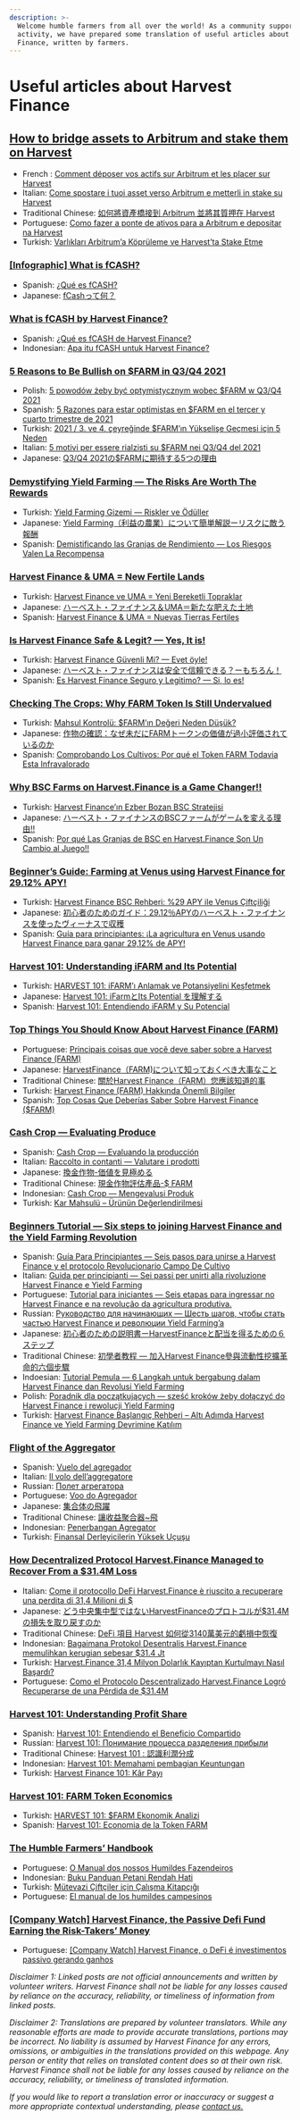 ```yaml
---
description: >-
  Welcome humble farmers from all over the world! As a community supported
  activity, we have prepared some translation of useful articles about Harvest
  Finance, written by farmers.
---
```


# Useful articles about Harvest Finance

## [How to bridge assets to Arbitrum and stake them on Harvest](https://bob-duval.medium.com/how-to-bridge-assets-to-arbitrum-and-stake-them-on-harvest-2c8a8b18f7a5) <a href="#f864" id="f864"></a>

* French : [Comment déposer vos actifs sur Arbitrum et les placer sur Harvest](https://bob-duval.medium.com/comment-d%C3%A9poser-vos-actifs-sur-arbitrum-et-les-placer-sur-harvest-de018a20c83c)
* Italian: [Come spostare i tuoi asset verso Arbitrum e metterli in stake su Harvest](https://coirof.medium.com/come-spostare-i-tuoi-asset-verso-arbitrum-e-metterli-in-stake-su-harvest-212a6aaacf0c)
* Traditional Chinese: [如何將資產橋接到 Arbitrum 並將其質押在 Harvest](https://harvestfinance-tw.medium.com/%E5%A6%82%E4%BD%95%E5%B0%87%E8%B3%87%E7%94%A2%E6%A9%8B%E6%8E%A5%E5%88%B0-arbitrum-%E4%B8%A6%E5%B0%87%E5%85%B6%E8%B3%AA%E6%8A%BC%E5%9C%A8-harvest-12b0c7388d0d)
* Portuguese: [Como fazer a ponte de ativos para a Arbitrum e depositar na Harvest](https://medium.com/@Blue\_Poison/como-fazer-a-ponte-de-ativos-para-a-arbitrum-e-depositar-na-harvest-fd517d4ede9b)
* Turkish: [Varlıkları Arbitrum’a Köprüleme ve Harvest’ta Stake Etme](https://harvestfiturkce.medium.com/varl%C4%B1klar%C4%B1-arbitruma-k%C3%B6pr%C3%BCleme-ve-harvest-ta-stake-etme-cfff3024d678)

### [\[Infographic\] What is fCASH?](https://yogafire-genuine.medium.com/infographic-what-is-fcash-8c3402311a69) <a href="#744d" id="744d"></a>

* Spanish: [¿Qué es fCASH?](https://c3h.medium.com/es-qu%C3%A9-es-fcash-3fdb06bdb623)
* Japanese: [fCashって何？](https://miwa-wv.medium.com/jpn-fcash%E3%81%A3%E3%81%A6%E4%BD%95-7ef7ae883c63)

### [What is fCASH by Harvest Finance?](https://www.publish0x.com/bityard/superumans-4-what-is-fcash-by-harvest-finance-xjojqor) <a href="#c5d9" id="c5d9"></a>

* Spanish: [¿Qué es fCASH de Harvest Finance?](https://c3h.medium.com/superumans-4-qu%C3%A9-es-fcash-de-harvest-finance-d32aa60eb1de)
* Indonesian: [Apa itu fCASH untuk Harvest Finance?](https://gamewatch21.medium.com/superumans-4-apa-itu-fcash-untuk-harvest-finance-850c982fb648)

### [5 Reasons to Be Bullish on $FARM in Q3/Q4 2021](https://notsellin.medium.com/5-reasons-to-be-bullish-on-farm-in-q3-2021-1b8d28802309) <a href="#41fa" id="41fa"></a>

* Polish: [5 powodów żeby być optymistycznym wobec $FARM w Q3/Q4 2021](https://1551lukas.medium.com/5-powod%C3%B3w-%C5%BCeby-by%C4%87-optymistycznym-wobec-farm-w-q3-q4-2021-345ea5e51ff3)
* Spanish: [5 Razones para estar optimistas en $FARM en el tercer y cuarto trimestre de 2021](https://c3h.medium.com/5-razones-para-estar-optimistas-en-farm-en-el-tercer-y-cuarto-trimestre-de-2021-74515d3e7c85)
* Turkish: [2021 / 3. ve 4. çeyreğinde $FARM’ın Yükselişe Geçmesi için 5 Neden](https://armogpublish.medium.com/2021-3-ve-4-%C3%A7eyre%C4%9Finde-farm%C4%B1n-y%C3%BCkseli%C5%9Fe-ge%C3%A7mesi-i%C3%A7in-5-neden-758754121017)
* Italian: [5 motivi per essere rialzisti su $FARM nei Q3/Q4 del 2021](https://coirof.medium.com/5-motivi-per-essere-rialzisti-su-farm-nei-q3-q4-del-2021-e728e7a437bb)
* Japanese: [Q3/Q4 2021の$FARMに期待する5つの理由](https://miwa-wv.medium.com/q3-q4-2021%E3%81%AE-farm%E3%81%AB%E6%9C%9F%E5%BE%85%E3%81%99%E3%82%8B5%E3%81%A4%E3%81%AE%E7%90%86%E7%94%B1-8bada6b0b6bb)

### [Demystifying Yield Farming — The Risks Are Worth The Rewards](https://beincrypto.com/demystifying-yield-farming-the-risks-are-worth-the-rewards/) <a href="#3fc9" id="3fc9"></a>

* Turkish: [Yield Farming Gizemi — Riskler ve Ödüller](https://armogpublish.medium.com/yield-farming-gizemini-%C3%A7%C3%B6zmek-riskler-ve-%C3%B6d%C3%BCller-e49fb2d81b76)
* Japanese: [Yield Farming（利益の農業）について簡単解説ーリスクに敵う報酬](https://miwa-wv.medium.com/yield-farming-%E5%88%A9%E7%9B%8A%E3%81%AE%E8%BE%B2%E6%A5%AD-%E3%81%AB%E3%81%A4%E3%81%84%E3%81%A6%E7%B0%A1%E5%8D%98%E8%A7%A3%E8%AA%AC%E3%83%BC%E3%83%AA%E3%82%B9%E3%82%AF%E3%81%AB%E6%95%B5%E3%81%86%E5%A0%B1%E9%85%AC-4f20382d3eb4)
* Spanish: [Demistificando las Granjas de Rendimiento — Los Riesgos Valen La Recompensa](https://axel12.medium.com/demistificando-las-granjas-de-rendimiento-las-recompensas-valen-los-riesgos-6ac5762832d7)

### [Harvest Finance & UMA = New Fertile Lands](https://notsellin.medium.com/harvest-finance-uma-new-fertile-lands-d9c0a583863a) <a href="#dabd" id="dabd"></a>

* Turkish: [Harvest Finance ve UMA = Yeni Bereketli Topraklar](https://armogpublish.medium.com/harvest-finance-ve-uma-yeni-bereketli-topraklar-58236e3278f7)
* Japanese: [ハーベスト・ファイナンス＆UMA＝新たな肥えた土地](https://miwa-wv.medium.com/%E3%83%8F%E3%83%BC%E3%83%99%E3%82%B9%E3%83%88-%E3%83%95%E3%82%A1%E3%82%A4%E3%83%8A%E3%83%B3%E3%82%B9-uma-%E6%96%B0%E3%81%9F%E3%81%AA%E8%82%A5%E3%81%88%E3%81%9F%E5%9C%9F%E5%9C%B0-92a2aa2f56a6)
* Spanish: [Harvest Finance & UMA = Nuevas Tierras Fertiles](https://axel12.medium.com/harvest-finance-uma-nuevas-tierras-fertiles-87845ee671a1)

### [Is Harvest Finance Safe & Legit? — Yes, It is!](https://notsellin.medium.com/is-harvest-finance-safe-legit-yes-it-is-f9ba8c01d7df) <a href="#4d18" id="4d18"></a>

* Turkish: [Harvest Finance Güvenli Mi? — Evet öyle!](https://armogpublish.medium.com/harvest-finance-g%C3%BCvenli-mi-evet-%C3%B6yle-767605554188)
* Japanese: [ハーベスト・ファイナンスは安全で信頼できる？ーもちろん！](https://miwa-wv.medium.com/%E3%83%8F%E3%83%BC%E3%83%99%E3%82%B9%E3%83%88-%E3%83%95%E3%82%A1%E3%82%A4%E3%83%8A%E3%83%B3%E3%82%B9%E3%81%AF%E5%AE%89%E5%85%A8%E3%81%A7%E4%BF%A1%E9%A0%BC%E3%81%A7%E3%81%8D%E3%82%8B-%E3%83%BC%E3%82%82%E3%81%A1%E3%82%8D%E3%82%93-a194105833bb)
* Spanish: [Es Harvest Finance Seguro y Legitimo? — Si, lo es!](https://axel12.medium.com/es-harvest-finance-seguro-y-legitimo-si-lo-es-c2b8d265eb52)

### [Checking The Crops: Why FARM Token Is Still Undervalued](https://mbroome02.medium.com/checking-the-crops-why-farm-token-is-still-undervalued-cb6b764e6ff5) <a href="#e73b" id="e73b"></a>

* Turkish: [Mahsul Kontrolü: $FARM’ın Değeri Neden Düşük?](https://armogpublish.medium.com/mahsul-kontrol%C3%BC-farm%C4%B1n-de%C4%9Feri-neden-d%C3%BC%C5%9F%C3%BCk-b7e9e810eef)
* Japanese: [作物の確認：なぜ未だにFARMトークンの価値が過小評価されているのか](https://miwa-wv.medium.com/%E4%BD%9C%E7%89%A9%E3%81%AE%E7%A2%BA%E8%AA%8D-%E3%81%AA%E3%81%9C%E6%9C%AA%E3%81%A0%E3%81%ABfarm%E3%83%88%E3%83%BC%E3%82%AF%E3%83%B3%E3%81%AE%E4%BE%A1%E5%80%A4%E3%81%8C%E9%81%8E%E5%B0%8F%E8%A9%95%E4%BE%A1%E3%81%95%E3%82%8C%E3%81%A6%E3%81%84%E3%82%8B%E3%81%AE%E3%81%8B-100707fa094f)
* Spanish: [Comprobando Los Cultivos: Por qué el Token FARM Todavia Esta Infravalorado](https://axel12.medium.com/revisando-los-cultivos-por-qu%C3%A9-el-token-farm-esta-todavia-devaluado-311412ed9b2e)

### [Why BSC Farms on Harvest.Finance is a Game Changer!!](https://www.publish0x.com/crypto-projects-sams-reviews/why-bsc-farms-on-harvestfinance-is-a-game-changer-xomnxlo) <a href="#24c5" id="24c5"></a>

* Turkish: [Harvest Finance’ın Ezber Bozan BSC Stratejisi](https://armogpublish.medium.com/harvest-finance%C4%B1n-ezber-bozan-bsc-stratejisi-ad12ccc364bd)
* Japanese: [ハーベスト・ファイナンスのBSCファームがゲームを変える理由‼](https://miwa-wv.medium.com/%E3%83%8F%E3%83%BC%E3%83%99%E3%82%B9%E3%83%88-%E3%83%95%E3%82%A1%E3%82%A4%E3%83%8A%E3%83%B3%E3%82%B9%E3%81%AEbsc%E3%83%95%E3%82%A1%E3%83%BC%E3%83%A0%E3%81%8C%E3%82%B2%E3%83%BC%E3%83%A0%E3%82%92%E5%A4%89%E3%81%88%E3%82%8B%E7%90%86%E7%94%B1-5183b9d39a1d)
* Spanish: [Por qué Las Granjas de BSC en Harvest.Finance Son Un Cambio al Juego!!](https://axel12.medium.com/por-qu%C3%A9-las-granjas-de-bsc-en-harvest-finance-son-un-cambio-al-juego-14d2ac272716)

### [Beginner’s Guide: Farming at Venus using Harvest Finance for 29.12% APY!](https://read.cash/@Laurenceuuu/beginners-guide-farming-at-venus-using-harvest-finance-for-2912-apy-07b79520) <a href="#625c" id="625c"></a>

* Turkish: [Harvest Finance BSC Rehberi: %29 APY ile Venus Çiftçiliği](https://armogpublish.medium.com/harvest-finance-bsc-rehberi-29-apy-ile-venus-%C3%A7ift%C3%A7ili%C4%9Fi-831ad7547fd)
* Japanese: [初心者のためのガイド：29.12％APYのハーベスト・ファイナンスを使ったヴィーナスで収穫](https://miwa-wv.medium.com/%E5%88%9D%E5%BF%83%E8%80%85%E3%81%AE%E3%81%9F%E3%82%81%E3%81%AE%E3%82%AC%E3%82%A4%E3%83%89-29-12-apy%E3%81%AE%E3%83%8F%E3%83%BC%E3%83%99%E3%82%B9%E3%83%88-%E3%83%95%E3%82%A1%E3%82%A4%E3%83%8A%E3%83%B3%E3%82%B9%E3%82%92%E4%BD%BF%E3%81%A3%E3%81%9F%E3%83%B4%E3%82%A3%E3%83%BC%E3%83%8A%E3%82%B9%E3%81%A7%E5%8F%8E%E7%A9%AB-3d643def57b4)
* Spanish: [Guía para principiantes: ¡La agricultura en Venus usando Harvest Finance para ganar 29,12% de APY!](https://c3h.medium.com/gu%C3%ADa-para-principiantes-la-agricultura-en-venus-usando-harvest-finance-para-ganar-29-12-de-apy-9531e13daf84)

### [Harvest 101: Understanding iFARM and Its Potential](https://mbroome02.medium.com/harvest-101-understanding-ifarm-and-its-potential-54d9cfe305e5) <a href="#9813" id="9813"></a>

* Turkish: [HARVEST 101: iFARM’ı Anlamak ve Potansiyelini Keşfetmek](https://medium.com/@armaganpublish/harvest-101-ifarm%C4%B1-anlamak-ve-potansiyelini-ke%C5%9Ffetmek-11f69b94cf69)
* Japanese: [Harvest 101: iFarmとIts Potential を理解する](https://miwa-wv.medium.com/harvest-101-ifarm%E3%81%A8its-potential-%E3%82%92%E7%90%86%E8%A7%A3%E3%81%99%E3%82%8B-90755ea1be12)
* Spanish: [Harvest 101: Entendiendo iFARM y Su Potencial](https://axel12.medium.com/harvest-101-entendiendo-ifarm-y-su-potencial-4b2067971cf9)

### [Top Things You Should Know About Harvest Finance (FARM)](https://www.publish0x.com/crypto-truth-lexicon/top-things-you-should-know-about-harvest-finance-farm-xpnpygo) <a href="#30a4" id="30a4"></a>

* Portuguese: [Principais coisas que você deve saber sobre a Harvest Finance (FARM)](https://medium.com/@sandraspigato/principais-coisas-que-voc%C3%AA-deve-saber-sobre-a-harvest-finance-farm-ef97f795d470)
* Japanese: [HarvestFinance（FARM)について知っておくべき大事なこと](https://miwa-wv.medium.com/harvestfinance-farm-%E3%81%AB%E3%81%A4%E3%81%84%E3%81%A6%E7%9F%A5%E3%81%A3%E3%81%A6%E3%81%8A%E3%81%8F%E3%81%B9%E3%81%8D%E5%A4%A7%E4%BA%8B%E3%81%AA%E3%81%93%E3%81%A8-5f91d4c3b79a)
* Traditional Chinese: [關於Harvest Finance（FARM）您應該知道的事](https://harvestfinance-tw.medium.com/%E9%97%9C%E6%96%BCharvest-finance-farm-%E6%82%A8%E6%87%89%E8%A9%B2%E7%9F%A5%E9%81%93%E7%9A%84%E4%BA%8B-ff84171c8c92)
* Turkish: [Harvest Finance (FARM) Hakkında Önemli Bilgiler](https://medium.com/@armaganpublish/harvest-finance-farm-hakk%C4%B1nda-%C3%B6nemli-bilgiler-f7075dbe9973)
* Spanish: [Top Cosas Que Deberías Saber Sobre Harvest Finance ($FARM)](https://axel12.medium.com/top-cosas-que-deber%C3%ADas-saber-sobre-harvest-finance-farm-fa5b2865b6f0)

### [Cash Crop — Evaluating Produce](https://redmption.medium.com/cash-crop-evaluating-produce-eade80e5ab2d) <a href="#c491" id="c491"></a>

* Spanish: [Cash Crop — Evaluando la producción](https://axel12.medium.com/cash-crop-evaluando-la-producci%C3%B3n-e460a4cb205d)
* Italian: [Raccolto in contanti — Valutare i prodotti](https://coirof.medium.com/raccolto-in-contanti-valutare-i-prodotti-d70718803013)
* Japanese: [換金作物-価値を見極める](https://miwa-wv.medium.com/%E6%8F%9B%E9%87%91%E4%BD%9C%E7%89%A9-%E4%BE%A1%E5%80%A4%E3%82%92%E8%A6%8B%E6%A5%B5%E3%82%81%E3%82%8B-39575054f0c9)
* Traditional Chinese: [現金作物評估產品-$ FARM](https://harvestfinance-tw.medium.com/%E7%8F%BE%E9%87%91%E4%BD%9C%E7%89%A9%E8%A9%95%E4%BC%B0%E7%94%A2%E5%93%81-farm-dd1eee158b1d)
* Indonesian: [Cash Crop — Mengevalusi Produk](https://medium.com/@gamewatch21/cash-crop-mengevalusi-produk-8c4333939025)
* Turkish: [Kar Mahsulü – Ürünün Değerlendirilmesi](https://harvestfiturkce.medium.com/kar-mahsul%C3%BC-%C3%BCr%C3%BCn%C3%BCn-de%C4%9Ferlendirilmesi-7273be3fd91a)

### [**Beginners Tutorial — Six steps to joining Harvest Finance and the Yield Farming Revolution**](https://redmption.medium.com/yield-farming-for-beginners-getting-started-with-harvest-finance-aca3991fccc3) <a href="#16f8" id="16f8"></a>

* Spanish: [Guía Para Principiantes — Seis pasos para unirse a Harvest Finance y el protocolo Revolucionario Campo De Cultivo](https://axel12.medium.com/gu%C3%ADa-para-principiantes-seis-pasos-para-unirse-a-harvest-finance-y-el-protocolo-revolucionario-d83d0ec771ef)
* Italian: [Guida per principianti — Sei passi per unirti alla rivoluzione Harvest Finance e Yield Farming](https://coirof.medium.com/guida-per-principianti-sei-passi-per-unirti-alla-rivoluzione-harvest-finance-e-yield-farming-657ca1a9615d)
* Portuguese: [Tutorial para iniciantes — Seis etapas para ingressar no Harvest Finance e na revolução da agricultura produtiva.](https://medium.com/@sandraspigato/tutorial-para-iniciantes-seis-etapas-para-ingressar-no-harvest-finance-e-na-revolu%C3%A7%C3%A3o-da-e603e7b6e673)
* Russian: [Руководство для начинающих — Шесть шагов, чтобы стать частью Harvest Finance и революции Yield Farming’a](https://medium.com/@makurinma03/%D1%80%D1%83%D0%BA%D0%BE%D0%B2%D0%BE%D0%B4%D1%81%D1%82%D0%B2%D0%BE-%D0%B4%D0%BB%D1%8F-%D0%BD%D0%B0%D1%87%D0%B8%D0%BD%D0%B0%D1%8E%D1%89%D0%B8%D1%85-%D1%88%D0%B5%D1%81%D1%82%D1%8C-%D1%88%D0%B0%D0%B3%D0%BE%D0%B2-%D1%87%D1%82%D0%BE%D0%B1%D1%8B-%D1%81%D1%82%D0%B0%D1%82%D1%8C-%D1%87%D0%B0%D1%81%D1%82%D1%8C%D1%8E-harvest-finance-%D0%B8-%D1%80%D0%B5%D0%B2%D0%BE%D0%BB%D1%8E%D1%86%D0%B8%D0%B8-yield-45b50990d56)
* Japanese: [初心者のための説明書ーHarvestFinanceと配当を得るための６ステップ](https://miwa-wv.medium.com/%E5%88%9D%E5%BF%83%E8%80%85%E3%81%AE%E3%81%9F%E3%82%81%E3%81%AE%E8%AA%AC%E6%98%8E%E6%9B%B8%E3%83%BCharvestfinance%E3%81%A8%E9%85%8D%E5%BD%93%E3%82%92%E5%BE%97%E3%82%8B%E3%81%9F%E3%82%81%E3%81%AE%EF%BC%96%E3%82%B9%E3%83%86%E3%83%83%E3%83%97-9638dd921092)
* Traditional Chinese: [初學者教程 — 加入Harvest Finance參與流動性挖擴革命的六個步驟](https://harvestfinance-tw.medium.com/%E7%B5%A6%E6%B5%81%E5%8B%95%E6%80%A7%E6%8C%96%E6%93%B4%E7%9A%84%E5%88%9D%E5%AD%B8%E8%80%85-harvest-finance-%E7%9A%84%E7%AC%AC%E4%B8%80%E5%A0%82%E8%AA%B2-84b0b2155b)
* Indoesian: [Tutorial Pemula — 6 Langkah untuk bergabung dalam Harvest Finance dan Revolusi Yield Farming](https://medium.com/@gamewatch21/tutorial-pemula-6-langkah-untuk-bergabung-dalam-harvest-finance-dan-revolusi-yield-farming-8f81c9d63c35)
* Polish: [Poradnik dla początkujących — sześć kroków żeby dołączyć do Harvest Finance i rewolucji Yield Farming](https://1551lukas.medium.com/poradnik-dla-pocz%C4%85tkuj%C4%85cych-sze%C5%9B%C4%87-krok%C3%B3w-%C5%BCeby-do%C5%82%C4%85czy%C4%87-do-harvest-finance-i-rewolucji-yield-131c47539e38)
* Turkish: [Harvest Finance Başlangıç Rehberi – Altı Adımda Harvest Finance ve Yield Farming Devrimine Katılım](https://harvestfiturkce.medium.com/harvest-finance-ba%C5%9Flang%C4%B1%C3%A7-rehberi-alt%C4%B1-ad%C4%B1mda-harvest-finance-ve-yield-farming-devrimine-kat%C4%B1l%C4%B1m-6cc15475db)

### [**Flight of the Aggregator**](https://redmption.medium.com/flight-of-the-aggregator-1a687a1662ed) <a href="#de50" id="de50"></a>

* Spanish: [Vuelo del agregador](https://axel12.medium.com/the-flight-of-the-alligator-15d8850e561b)
* Italian: [Il volo dell’aggregatore](https://coirof.medium.com/il-volo-dellaggregatore-3296b20d115b)
* Russian: [Полет агрегатора](https://makurinma03.medium.com/%D0%BF%D0%BE%D0%BB%D0%B5%D1%82-%D0%B0%D0%B3%D1%80%D0%B5%D0%B3%D0%B0%D1%82%D0%BE%D1%80%D0%B0-1c86482585e7)
* Portuguese: [Voo do Agregador](https://medium.com/@sandraspigato/voo-do-agregador-2ffefc3f1861)
* Japanese: [集合体の飛躍](https://miwa-wv.medium.com/%E9%9B%86%E5%90%88%E4%BD%93%E3%81%AE%E9%A3%9B%E8%BA%8D-6d3dbb68e1c9)
* Traditional Chinese: [讓收益聚合器\~飛](https://harvestfinance-tw.medium.com/%E8%AE%93%E6%94%B6%E7%9B%8A%E8%81%9A%E5%90%88%E5%99%A8-%E9%A3%9B-4ee850eea484?source=follow\_footer---------0----------------------------)
* Indonesian: [Penerbangan Agregator](https://medium.com/@gamewatch21/penerbangan-agregator-6b1fb11f454f)
* Turkish: [Finansal Derleyicilerin Yüksek Uçuşu](https://medium.com/@armaganpublish/finansal-derleyicilerin-y%C3%BCksek-u%C3%A7u%C5%9Fu-1f4bd7497c95)

### [**How Decentralized Protocol Harvest.Finance Managed to Recover From a $31.4M Loss**](https://www.publish0x.com/coinbuzz/how-decentralized-protocol-harvestfinance-managed-to-recover-xdnryrj) <a href="#bffc" id="bffc"></a>

* Italian: [Come il protocollo DeFi Harvest.Finance è riuscito a recuperare una perdita di 31,4 Milioni di $](https://coirof.medium.com/come-il-protocollo-defi-harvest-finance-%C3%A8-riuscito-a-recuperare-una-perdita-di-31-4-milioni-di-ef500d33c8ea)
* Japanese: [どう中央集中型ではないHarvestFinanceのプロトコルが$31.4Mの損失を取り戻すのか](https://miwa-wv.medium.com/%E3%81%A9%E3%81%86%E4%B8%AD%E5%A4%AE%E9%9B%86%E4%B8%AD%E5%9E%8B%E3%81%A7%E3%81%AF%E3%81%AA%E3%81%84harvestfinance%E3%81%AE%E3%83%97%E3%83%AD%E3%83%88%E3%82%B3%E3%83%AB%E3%81%8C-31-4m%E3%81%AE%E6%90%8D%E5%A4%B1%E3%82%92%E5%8F%96%E3%82%8A%E6%88%BB%E3%81%99%E3%81%AE%E3%81%8B-6fda0482ec6e)
* Traditional Chinese: [DeFi 項目 Harvest 如何從3140萬美元的虧損中恢復](https://harvestfinance-tw.medium.com/defi-%E9%A0%85%E7%9B%AE-harvest-%E5%A6%82%E4%BD%95%E5%BE%9E3140%E8%90%AC%E7%BE%8E%E5%85%83%E7%9A%84%E8%99%A7%E6%90%8D%E4%B8%AD%E6%81%A2%E5%BE%A9-93debef65917)
* Indonesian: [Bagaimana Protokol Desentralis Harvest.Finance memulihkan kerugian sebesar $31.4 Jt](https://medium.com/@gamewatch575/bagaimana-protokol-desentralis-harvest-finance-memulihkan-kerugian-sebesar-31-4-jt-eb0fcdb9f3e9)
* Turkish: [Harvest.Finance 31,4 Milyon Dolarlık Kayıptan Kurtulmayı Nasıl Başardı?](https://harvestturkce.medium.com/harvest-finance-31-4-milyon-dolarl%C4%B1k-kay%C4%B1ptan-kurtulmay%C4%B1-nas%C4%B1l-ba%C5%9Fard%C4%B1-2ce65d7f769c)
* Portuguese: [Como el Protocolo Descentralizado Harvest.Finance Logró Recuperarse de una Pérdida de $31.4M](https://axel12.medium.com/como-el-protocolo-descentralizado-harvest-finance-logr%C3%B3-recuperarse-de-una-p%C3%A9rdida-de-31-4m-1945bba6010e)

### [Harvest 101: Understanding Profit Share](https://mbroome02.medium.com/harvest-101-understanding-profit-share-4dccfd1a8c) <a href="#5b4c" id="5b4c"></a>

* Spanish: [Harvest 101: Entendiendo el Beneficio Compartido](https://axel12.medium.com/harvest-101-entendiendo-el-beneficio-compartido-cb8e8653106c)
* Russian: [Harvest 101: Понимание процесса разделения прибыли](https://maks-repin-repin.medium.com/harvest-101-%D0%BF%D0%BE%D0%BD%D0%B8%D0%BC%D0%B0%D0%BD%D0%B8%D0%B5-%D1%80%D0%B0%D0%B7%D0%B4%D0%B5%D0%BB%D0%B5%D0%BD%D0%B8%D1%8F-%D0%BF%D1%80%D0%B8%D0%B1%D1%8B%D0%BB%D0%B8-e50822e38b2c)
* Traditional Chinese: [Harvest 101 : 認識利潤分成](https://harvestfinance-tw.medium.com/harvest-101-%E8%AA%8D%E8%AD%98%E5%88%A9%E6%BD%A4%E5%88%86%E6%88%90-28d04856c887)
* Indonesian: [Harvest 101: Memahami pembagian Keuntungan](https://medium.com/@gamewatch21/harvest-101-memahami-pembagian-keuntungan-415ceb3a10a1)
* Turkish: [Harvest Finance 101: Kâr Payı](https://harvestfiturkce.medium.com/harvest-finance-101-k%C3%A2r-pay%C4%B1-eebaeb83fded)

### [Harvest 101: FARM Token Economics](https://mbroome02.medium.com/harvest-101-farm-token-economics-1925f24537ca) <a href="#5488" id="5488"></a>

* Turkish: [HARVEST 101: $FARM Ekonomik Analizi](https://medium.com/@armaganpublish/harvest-101-farm-ekonomik-analizi-f4861e798354)
* Spanish: [Harvest 101: Economia de la Token FARM](https://axel12.medium.com/harvest-101-economia-de-las-tokens-farm-31c24f6a305d)

### [The Humble Farmers’ Handbook](https://medium.com/@BIBI\_CAT/the-humble-farmers-handbook-d7101a06d5bf) <a href="#e685" id="e685"></a>

* Portuguese: [O Manual dos nossos Humildes Fazendeiros](https://medium.com/@sandraspigato/o-manual-dos-nossos-humildes-fazendeiros-3e2365f2c676)
* Indonesian: [Buku Panduan Petani Rendah Hati](https://medium.com/@gamewatch21/buku-panduan-petani-rendah-hati-407387a899c3)
* Turkish: [Mütevazi Çiftçiler için Çalışma Kitapçığı](https://medium.com/@armaganpublish/m%C3%BCtevazi-%C3%A7ift%C3%A7iler-i%C3%A7in-%C3%A7al%C4%B1%C5%9Fma-kitap%C3%A7%C4%B1%C4%9F%C4%B1-f9852ec47a38)
* Portuguese: [El manual de los humildes campesinos](https://axel12.medium.com/el-manual-de-los-humildes-campesinos-398b72d7fe6b)

### [\[Company Watch\] Harvest Finance, the Passive Defi Fund Earning the Risk-Takers’ Money](https://medium.com/coinmonks/company-watch-harvest-finance-the-passive-defi-fund-earning-the-risk-takers-money-76193f496a4b) <a href="#a987" id="a987"></a>

* Portuguese: [\[Company Watch\] Harvest Finance, o DeFi é investimentos passivo gerando ganhos](https://medium.com/@sandraspigato/company-watch-harvest-finance-o-defi-%C3%A9-investimentos-passivo-gerando-ganhos-86aed3d430a0)

_Disclaimer 1: Linked posts are not official announcements and written by volunteer writers. Harvest Finance shall not be liable for any losses caused by reliance on the accuracy, reliability, or timeliness of information from linked posts._

_Disclaimer 2: Translations are prepared by volunteer translators. While any reasonable efforts are made to provide accurate translations, portions may be incorrect. No liability is assumed by Harvest Finance for any errors, omissions, or ambiguities in the translations provided on this webpage. Any person or entity that relies on translated content does so at their own risk. Harvest Finance shall not be liable for any losses caused by reliance on the accuracy, reliability, or timeliness of translated information._

_If you would like to report a translation error or inaccuracy or suggest a more appropriate contextual understanding, please_ [_contact us._](https://discord.gg/CcrXSR46)
